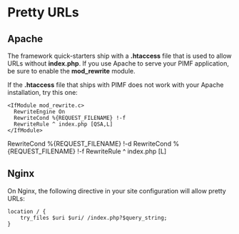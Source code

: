 # Pretty URLs

## Apache

The framework quick-starters ship with a **.htaccess** file that is used to allow URLs without **index.php**.
If you use Apache to serve your PIMF application, be sure to enable the **mod_rewrite** module.

If the **.htaccess** file that ships with PIMF does not work with your Apache installation, try this one:

```cli
<IfModule mod_rewrite.c>
  RewriteEngine On
  RewriteCond %{REQUEST_FILENAME} !-f
  RewriteRule ^ index.php [QSA,L]
</IfModule>
```

RewriteCond %{REQUEST_FILENAME} !-d
RewriteCond %{REQUEST_FILENAME} !-f
RewriteRule ^ index.php [L]

## Nginx

On Nginx, the following directive in your site configuration will allow pretty URLs:

```cli
location / {
    try_files $uri $uri/ /index.php?$query_string;
}
```